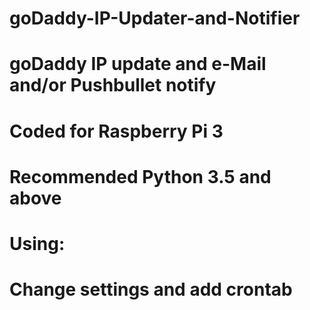 # goDaddy-IP-Updater-and-Notifier
# goDaddy IP update and e-Mail and/or Pushbullet notify
# Coded for Raspberry Pi 3
# Recommended Python 3.5 and above
#
# Using:
# Change settings and add crontab
